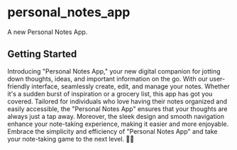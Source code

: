 # personal_notes_app

A new Personal Notes App.

## Getting Started

Introducing "Personal Notes App," your new digital companion for jotting down thoughts, ideas, 
and important information on the go. With our user-friendly interface, seamlessly create, edit, 
and manage your notes. Whether it's a sudden burst of inspiration or a grocery list, this app has got you covered. 
Tailored for individuals who love having their notes organized and easily accessible, the "Personal Notes App" 
ensures that your thoughts are always just a tap away. Moreover, the sleek design and smooth navigation enhance your 
note-taking experience, making it easier and more enjoyable. Embrace the simplicity and efficiency of "Personal Notes 
App" and take your note-taking game to the next level. 📝✨
